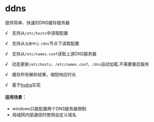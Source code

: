 # ddns
提供简单、快速的DNS缓存服务器


√　支持从`/etc/hosts`中读取配置

√　支持从`注册中心` `/dns`节点下读取配置

√　支持从`/etc/names.conf`读取上游DNS服务器

√　动态更新`/etc/hosts`、`/etc/names.conf`、`/dns`自动加载,不需要重启服务

√　缓存所有解析结果，缩短响应时长

√　基于[hydra](https://github.com/micro-plat/hydra)实现

#### 适用场景：

* windows只能配置两个DNS服务器限制
* 局域网内部通信时使用自定义域名


